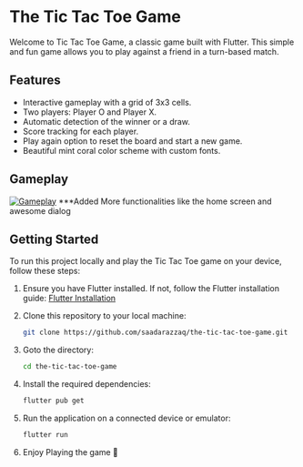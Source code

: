 # The Tic Tac Toe Game

Welcome to Tic Tac Toe Game, a classic game built with Flutter. This simple and fun game allows you to play against a friend in a turn-based match.

## Features

- Interactive gameplay with a grid of 3x3 cells.
- Two players: Player O and Player X.
- Automatic detection of the winner or a draw.
- Score tracking for each player.
- Play again option to reset the board and start a new game.
- Beautiful mint coral color scheme with custom fonts.

## Gameplay

[![Gameplay](https://img.youtube.com/vi/BTgtn5xGrZs/0.jpg)](https://www.youtube.com/watch?v=BTgtn5xGrZs "Gameplay")
***Added More functionalities like the home screen and awesome dialog


## Getting Started

To run this project locally and play the Tic Tac Toe game on your device, follow these steps:

1. Ensure you have Flutter installed. If not, follow the Flutter installation guide: [Flutter Installation](https://flutter.dev/docs/get-started/install)

2. Clone this repository to your local machine:

   ```bash
   git clone https://github.com/saadarazzaq/the-tic-tac-toe-game.git

3. Goto the directory:

    ```bash
    cd the-tic-tac-toe-game

4. Install the required dependencies:

    ```bash
    flutter pub get

5. Run the application on a connected device or emulator:

   ```bash
   flutter run

6. Enjoy Playing the game 🙂
